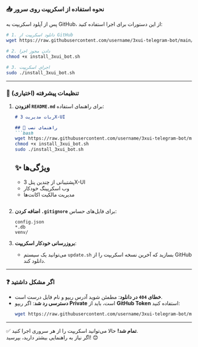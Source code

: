 

### 📥 **نحوه استفاده از اسکریپت روی سرور**  
پس از آپلود اسکریپت به GitHub، از این دستورات برای اجرا استفاده کنید:  

```bash
# 1. دانلود اسکریپت از GitHub
wget https://raw.githubusercontent.com/username/3xui-telegram-bot/main/install_3xui_bot.sh

# 2. دادن مجوز اجرا
chmod +x install_3xui_bot.sh

# 3. اجرای اسکریپت
sudo ./install_3xui_bot.sh
```

---

### 🔧 **تنظیمات پیشرفته (اختیاری)**  
1. **افزودن `README.md`** برای راهنمای استفاده:  
   ```markdown
   # ربات مدیریت 3X-UI

   ## 📌 راهنمای نصب
   ```bash
   wget https://raw.githubusercontent.com/username/3xui-telegram-bot/main/install_3xui_bot.sh
   chmod +x install_3xui_bot.sh
   sudo ./install_3xui_bot.sh
   ```

   ## ✨ ویژگی‌ها
   - پشتیبانی از چندین پنل 3X-UI
   - وب اسکرپینگ خودکار
   - مدیریت مالکیت اکانت‌ها
   ```

2. **اضافه کردن `.gitignore`** برای فایل‌های حساس:  
   ```
   config.json
   *.db
   venv/
   ```

3. **بروزرسانی خودکار اسکریپت**:  
   - می‌توانید یک سیستم `update.sh` بسازید که آخرین نسخه اسکریپت را از GitHub دانلود کند.  

---

### ❓ **اگر مشکل داشتید**  
- **خطای `404` در دانلود**: مطمئن شوید آدرس ریپو و نام فایل درست است.  
- **دسترسی رد شد**: اگر ریپو **Private** است، باید از **GitHub Token** استفاده کنید:  
  ```bash
  wget https://raw.githubusercontent.com/username/3xui-telegram-bot/main/install_3xui_bot.sh?token=YOUR_TOKEN
  ```

---

✅ **تمام شد!** حالا می‌توانید اسکریپت را از هر سروری اجرا کنید.  
اگر نیاز به راهنمایی بیشتر دارید، بپرسید! 😊
